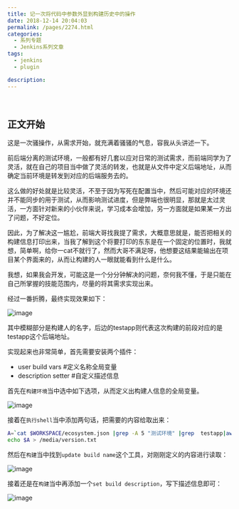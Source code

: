 ```yaml
---
title: 记一次将代码中参数外显到构建历史中的操作
date: 2018-12-14 20:04:03
permalink: /pages/2274.html
categories:
  - 系列专题
  - Jenkins系列文章
tags:
  - jenkins
  - plugin

description:
---
```


<br><ArticleTopAd></ArticleTopAd>


## 正文开始

这是一次骚操作，从需求开始，就充满着骚骚的气息，容我从头讲述一下。

前后端分离的测试环境，一般都有好几套以应对日常的测试需求，而前端同学为了灵活，就在自己的项目当中做了灵活的转发，也就是从文件中定义后端地址，从而确定当前环境是转发到对应的后端服务去的。

这么做的好处就是比较灵活，不至于因为写死在配置当中，然后可能对应的环境还并不能同步的用于测试，从而影响测试进度，但是弊端也很明显，那就是太过灵活，一方面针对新来的小伙伴来说，学习成本会增加，另一方面就是如果某一方出了问题，不好定位。

因此，为了解决这一尴尬，前端大哥找我提了需求，大概意思就是，能否把相关的构建信息打印出来，当我了解到这个将要打印的东东是在一个固定的位置时，我就想，简单啊，给你一cat不就行了，然而大哥不满足呀，他想要这结果能输出在项目某个界面来的，从而让构建的人一眼就能看到什么是什么。

我想，如果我会开发，可能这是一个分分钟解决的问题，奈何我不懂，于是只能在自己所掌握的技能范围内，尽量的将其需求实现出来。

经过一番折腾，最终实现效果如下：

![image](http://t.eryajf.net/imgs/2021/09/75e94dc55aebaf1f.jpg)

其中模糊部分是构建人的名字，后边的testapp则代表这次构建的前段对应的是testapp这个后端地址。

实现起来也非常简单，首先需要安装两个插件：

- user build vars #定义名称全局变量
- description setter #自定义描述信息

首先在`构建环境`当中选中如下选项，从而定义出构建人信息的全局变量。

![image](http://t.eryajf.net/imgs/2021/09/3f6484e82b7ffd91.jpg)

接着在`执行shell`当中添加两句话，把需要的内容给取出来：

```sh
A=`cat $WORKSPACE/ecosystem.json |grep -A 5 "测试环境" |grep  testapp|awk -F "\""  '{print $4}'|awk -F "." '{print $1}'`
echo $A > /media/version.txt
```

然后在`构建`当中找到`update build name`这个工具，对刚刚定义的内容进行读取：

![image](http://t.eryajf.net/imgs/2021/09/a3c3b558f0c99779.jpg)

接着还是在`构建`当中再添加一个`set build description`，写下描述信息即可：

![image](http://t.eryajf.net/imgs/2021/09/76375b61d7477e74.jpg)


<br><ArticleTopAd></ArticleTopAd>
